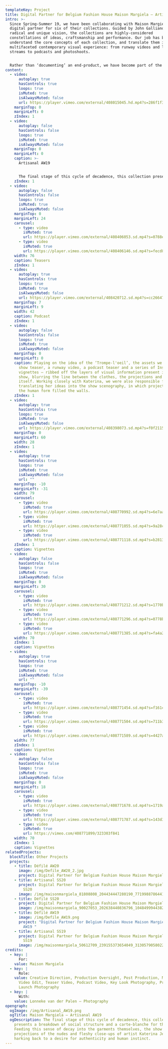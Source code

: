 ```yaml
---
templateKey: Project
title: Digital Partner for Belgium Fashion House Maison Margiela – Artisanal AW19
intro: >-
  Since Spring-Summer 19, we have been collaborating with Maison Margiela as a
  digital partner for six of their collections. Guided by John Galliano’s
  radical and unique vision, the collections are highly-considered
  constellations of ideas, craftsmanship and performance. Our job has been to
  understand the core concepts of each collection, and translate them into a
  multifaceted contemporary visual experience: from runway videos and live show
  streams to podcasts and photoshoots.


  Rather than ‘documenting’ an end-product, we have become part of the making-process itself. Drawing on the maison’s craft-based approach, we have come up with tailor-made formats and visual communication strategies that respond to the specific themes and language of each season. Building new forms that work alongside Galliano’s avant-garde thought-process, the digital universes we have created are an extension of the collection, rather than a documentation of it.
content:
  - video:
      autoplay: true
      hasControls: true
      loops: true
      isMuted: true
      isAlwaysMuted: false
      url: https://player.vimeo.com/external/408015045.hd.mp4?s=286f1f34f2c39e9dcf925468cefce05b36f38a0b&profile_id=175
    marginTop: 0
    marginLeft: 0
    zIndex: 1
  - video:
      autoplay: false
      hasControls: false
      loops: true
      isMuted: true
      isAlwaysMuted: false
    marginTop: 0
    marginLeft: 0
    caption: >-
      Artisanal AW19


      The final stage of this cycle of decadence, this collection presents a breakdown of social structure and a carte-blanche for the future. Feeding this sense of decay into the garments themselves, the show featured projections of the nudes and fleshy close-ups of artist Katerina Jebb, harking back to a desire for authenticity and human instinct.
    zIndex: 1
  - video:
      autoplay: false
      hasControls: false
      loops: true
      isMuted: true
      isAlwaysMuted: false
    marginTop: 0
    marginLeft: 24
    carousel:
      - type: video
        isMuted: true
        url: https://player.vimeo.com/external/408406053.sd.mp4?s=0788e88abdfdb0d980649d0fe232950fa83a91ff&profile_id=165
      - type: video
        isMuted: true
        url: https://player.vimeo.com/external/408406146.sd.mp4?s=fecd8eb09359e38c175d98ae366f0cde41772ba0&profile_id=165
    width: 76
    caption: Teasers
    zIndex: 1
  - video:
      autoplay: true
      hasControls: true
      loops: true
      isMuted: true
      isAlwaysMuted: false
      url: https://player.vimeo.com/external/408420712.sd.mp4?s=cc26647d778743ca076f5d5048c1ea306a105a36&profile_id=165
    marginTop: 7
    marginLeft: 9
    width: 42
    caption: Podcast
    zIndex: 1
  - video:
      autoplay: false
      hasControls: false
      loops: true
      isMuted: true
      isAlwaysMuted: false
    marginTop: 0
    marginLeft: 0
    caption: Playing on the idea of the ‘Trompe-l'oeil’, the assets we created – a
      show teaser, a runway video, a podcast teaser and a series of Instagram
      vignettes – ribbed off the layers of visual information present in the
      show, blurring the line between the clothes, the projections and the space
      itself. Working closely with Katerina, we were also responsible for
      translating her ideas into the show scenography, in which projections of
      the human form filled the walls.
    zIndex: 1
  - video:
      autoplay: true
      hasControls: true
      loops: true
      isMuted: true
      isAlwaysMuted: false
      url: https://player.vimeo.com/external/408398073.sd.mp4?s=f0f2115818eebc22082f21194199061063ad4519&profile_id=165
    marginTop: 0
    marginLeft: 60
    width: 28
    zIndex: 1
  - video:
      autoplay: true
      hasControls: true
      loops: true
      isMuted: true
      isAlwaysMuted: false
      url: ""
    marginTop: -10
    marginLeft: -31
    width: 79
    carousel:
      - type: video
        isMuted: true
        url: https://player.vimeo.com/external/408770992.sd.mp4?s=6e7aa39587338e967f54207965d0abc5beba97b3&profile_id=165
      - type: video
        isMuted: true
        url: https://player.vimeo.com/external/408771055.sd.mp4?s=9a28c3c3395b2e558a3530a2478c801b06922832&profile_id=165
      - type: video
        isMuted: true
        url: https://player.vimeo.com/external/408771118.sd.mp4?s=b2813a69725fcf4ff287446ffa198abc1b7f4706&profile_id=165
    zIndex: 1
    caption: Vignettes
  - video:
      autoplay: false
      hasControls: false
      loops: true
      isMuted: true
      isAlwaysMuted: false
    marginTop: 0
    marginLeft: 30
    carousel:
      - type: video
        isMuted: true
        url: https://player.vimeo.com/external/408771212.sd.mp4?s=1770b9268d87d2689328780d31bce8aee7e7371e&profile_id=165
      - type: video
        isMuted: true
        url: https://player.vimeo.com/external/408771296.sd.mp4?s=0778bde00913120ac8b68baf5a8d61d870ade2cc&profile_id=165
      - type: video
        isMuted: true
        url: https://player.vimeo.com/external/408771385.sd.mp4?s=fa4a21069b9f2e9afe76347ca7193b424ed12bd0&profile_id=165
    width: 70
    zIndex: 1
    caption: Vignettes
  - video:
      autoplay: true
      hasControls: true
      loops: true
      isMuted: true
      isAlwaysMuted: false
      url: ""
    marginTop: -10
    marginLeft: -39
    carousel:
      - type: video
        isMuted: true
        url: https://player.vimeo.com/external/408771454.sd.mp4?s=f161c7bc345d5f43d346ab956644044327aa9b36&profile_id=165
      - type: video
        isMuted: true
        url: https://player.vimeo.com/external/408771504.sd.mp4?s=711b3bfbd6b218cb8623107b34dcdfd6ce611739&profile_id=165
      - type: video
        isMuted: true
        url: https://player.vimeo.com/external/408771589.sd.mp4?s=4427a18cb20231fa67d030743b99d22da0718a23&profile_id=165
    width: 77
    zIndex: 1
    caption: Vignettes
  - video:
      autoplay: false
      hasControls: false
      loops: true
      isMuted: true
      isAlwaysMuted: false
    marginTop: 0
    marginLeft: 18
    carousel:
      - type: video
        isMuted: true
        url: https://player.vimeo.com/external/408771678.sd.mp4?s=1719a1354b32740c4f3a78757a5c5af1dfd0213a&profile_id=165
      - type: video
        isMuted: true
        url: https://player.vimeo.com/external/408771787.sd.mp4?s=143d3e1861021ef114d4787c044a1076e31837f4&profile_id=165
      - type: video
        isMuted: true
        url: https://vimeo.com/408771899/323303f841
    width: 70
    zIndex: 1
    caption: Vignettes
relatedProjects:
  blockTitle: Other Projects
  projects:
    - title: Défilé AW20
      image: /img/Defile_AW20_2.jpg
      project: Digital Partner for Belgium Fashion House Maison Margiela – Défilé AW20
    - title: Artisanal SS20
      project: Digital Partner for Belgium Fashion House Maison Margiela – Artisanal
        SS20
      image: /img/maisonmargiela_81808808_204434447280190_7719988786441022934_n.jpg
    - title: Défilé SS20
      project: Digital Partner for Belgium Fashion House Maison Margiela – Défilé SS20
      image: /img/maisonmargiela_90027053_202638440836796_1048499944382231102_n.jpg
    - title: Défilé AW19
      image: /img/Defile_AW19.png
      project: "Digital Partner for Belgium Fashion House Maison Margiela – Défilé
        AW19 "
    - title: Artisanal SS19
      project: Digital Partner for Belgium Fashion House Maison Margiela – Artisanal
        SS19
      image: /img/maisonmargiela_50612709_239155373654049_3130579058022923543_n.jpg
credits:
  - key: |
      For:
    value: Maison Margiela
  - key: |
      Role:
    value: Creative Direction, Production Oversight, Post Production, Main Show
      Video Edit, Teaser Video, Podcast Video, Key Look Photography, Product
      Launch Photography
  - key: |
      With:
    value: Lonneke van der Palen – Photography
opengraph:
  ogImage: /img/Artisanal_AW19.png
  ogTitle: Maison Margiela – Artisanal AW19
  ogDescription: The final stage of this cycle of decadence, this collection
    presents a breakdown of social structure and a carte-blanche for the future.
    Feeding this sense of decay into the garments themselves, the show featured
    projections of the nudes and fleshy close-ups of artist Katerina Jebb,
    harking back to a desire for authenticity and human instinct.
---
```

